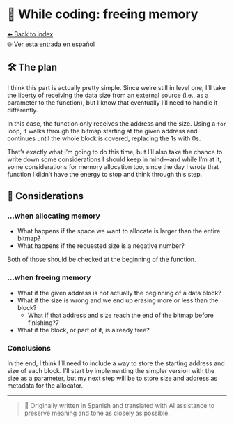 # 🧠 While coding: freeing memory

[⬅️ Back to index](../journal_index.md)  
[🌐 Ver esta entrada en español](../../es/entries/2025-07-28_allolab.es.md)

## 🛠️ The plan

I think this part is actually pretty simple. Since we’re still in level one, I’ll take the liberty of receiving the data size from an external source (i.e., as a parameter to the function), but I know that eventually I’ll need to handle it differently.

In this case, the function only receives the address and the size. Using a `for` loop, it walks through the bitmap starting at the given address and continues until the whole block is covered, replacing the 1s with 0s.

That’s exactly what I’m going to do this time, but I’ll also take the chance to write down some considerations I should keep in mind—and while I’m at it, some considerations for memory allocation too, since the day I wrote that function I didn’t have the energy to stop and think through this step.

## 📌 Considerations

### ...when allocating memory

- What happens if the space we want to allocate is larger than the entire bitmap?
- What happens if the requested size is a negative number?

Both of those should be checked at the beginning of the function.

### ...when freeing memory

- What if the given address is not actually the beginning of a data block?
- What if the size is wrong and we end up erasing more or less than the block?
  - What if that address and size reach the end of the bitmap before finishing?7
- What if the block, or part of it, is already free?

### Conclusions

In the end, I think I’ll need to include a way to store the starting address and size of each block. I’ll start by implementing the simpler version with the size as a parameter, but my next step will be to store size and address as metadata for the allocator.

---

> 📝 Originally written in Spanish and translated with AI assistance to preserve meaning and tone as closely as possible.